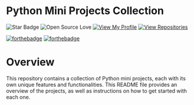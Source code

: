 # Python Mini Projects Collection
![Star Badge](https://img.shields.io/static/v1?label=%F0%9F%8C%9F&message=If%20Useful&style=style=flat&color=BC4E99)
![Open Source Love](https://badges.frapsoft.com/os/v1/open-source.svg?v=103)
[![View My Profile](https://img.shields.io/badge/View-My_Profile-green?logo=GitHub)](https://github.com/Krish-zinzuvadiya)
[![View Repositories](https://img.shields.io/badge/View-My_Repositories-blue?logo=GitHub)](https://github.com/Krish-zinzuvadiya?tab=repositories)

[![forthebadge](https://forthebadge.com/images/badges/built-with-love.svg)](https://forthebadge.com)
[![forthebadge](https://forthebadge.com/images/badges/made-with-python.svg)](https://forthebadge.com)


# Overview
This repository contains a collection of Python mini projects, each with its own unique features and functionalities. This README file provides an overview of the projects, as well as instructions on how to get started with each one.

